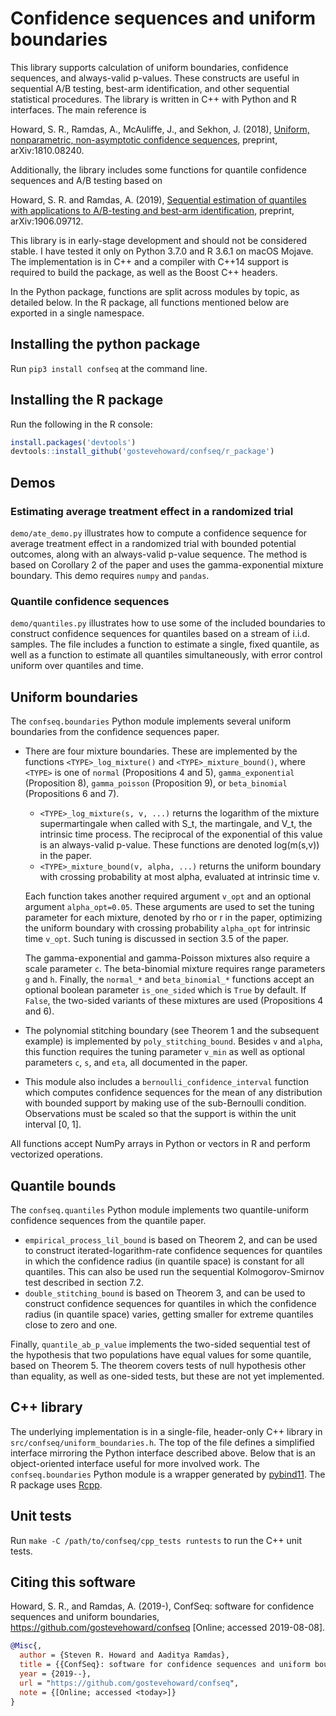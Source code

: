 # Confidence sequences and uniform boundaries

This library supports calculation of uniform boundaries, confidence sequences,
and always-valid p-values. These constructs are useful in sequential A/B
testing, best-arm identification, and other sequential statistical
procedures. The library is written in C++ with Python and R interfaces. The main
reference is

Howard, S. R., Ramdas, A., McAuliffe, J., and Sekhon, J. (2018), [Uniform,
nonparametric, non-asymptotic confidence
sequences](https://arxiv.org/abs/1810.08240), preprint, arXiv:1810.08240.

Additionally, the library includes some functions for quantile confidence
sequences and A/B testing based on

Howard, S. R. and Ramdas, A. (2019), [Sequential estimation of quantiles with
applications to A/B-testing and best-arm
identification](https://arxiv.org/abs/1906.09712), preprint, arXiv:1906.09712.

This library is in early-stage development and should not be considered
stable. I have tested it only on Python 3.7.0 and R 3.6.1 on macOS Mojave. The
implementation is in C++ and a compiler with C++14 support is required to build
the package, as well as the Boost C++ headers.

In the Python package, functions are split across modules by topic, as detailed
below. In the R package, all functions mentioned below are exported in a single
namespace.

## Installing the python package

Run `pip3 install confseq` at the command line.

## Installing the R package

Run the following in the R console:

```R
install.packages('devtools')
devtools::install_github('gostevehoward/confseq/r_package')
```

## Demos

### Estimating average treatment effect in a randomized trial

`demo/ate_demo.py` illustrates how to compute a confidence sequence for average
treatment effect in a randomized trial with bounded potential outcomes, along
with an always-valid p-value sequence. The method is based on Corollary 2 of the
paper and uses the gamma-exponential mixture boundary. This demo requires
`numpy` and `pandas`.

### Quantile confidence sequences

`demo/quantiles.py` illustrates how to use some of the included boundaries to
construct confidence sequences for quantiles based on a stream of
i.i.d. samples. The file includes a function to estimate a single, fixed
quantile, as well as a function to estimate all quantiles simultaneously, with
error control uniform over quantiles and time.

## Uniform boundaries

The `confseq.boundaries` Python module implements several uniform boundaries
from the confidence sequences paper.

* There are four mixture boundaries. These are implemented by the functions
  `<TYPE>_log_mixture()` and `<TYPE>_mixture_bound()`, where `<TYPE>` is one of
  `normal` (Propositions 4 and 5), `gamma_exponential` (Proposition 8),
  `gamma_poisson` (Proposition 9), or `beta_binomial` (Propositions 6 and 7).
    * `<TYPE>_log_mixture(s, v, ...)` returns the logarithm of the mixture
      supermartingale when called with S\_t, the martingale, and V\_t, the
      intrinsic time process. The reciprocal of the exponential of this value is
      an always-valid p-value. These functions are denoted log(m(s,v)) in the
      paper.
    * `<TYPE>_mixture_bound(v, alpha, ...)` returns the uniform boundary with
      crossing probability at most alpha, evaluated at intrinsic time v.

    Each function takes another required argument `v_opt` and an optional
    argument `alpha_opt=0.05`. These arguments are used to set the tuning
    parameter for each mixture, denoted by rho or r in the paper, optimizing the
    uniform boundary with crossing probability `alpha_opt` for intrinsic time
    `v_opt`. Such tuning is discussed in section 3.5 of the paper.

    The gamma-exponential and gamma-Poisson mixtures also require a scale
    parameter `c`. The beta-binomial mixture requires range parameters `g` and
    `h`. Finally, the `normal_*` and `beta_binomial_*` functions accept an
    optional boolean parameter `is_one_sided` which is `True` by default. If
    `False`, the two-sided variants of these mixtures are used (Propositions 4
    and 6).
* The polynomial stitching boundary (see Theorem 1 and the subsequent example)
  is implemented by `poly_stitching_bound`. Besides `v` and `alpha`, this
  function requires the tuning parameter `v_min` as well as optional parameters
  `c`, `s`, and `eta`, all documented in the paper.
* This module also includes a `bernoulli_confidence_interval` function which
  computes confidence sequences for the mean of any distribution with bounded
  support by making use of the sub-Bernoulli condition. Observations must be
  scaled so that the support is within the unit interval [0, 1].

All functions accept NumPy arrays in Python or vectors in R and perform
vectorized operations.

## Quantile bounds

The `confseq.quantiles` Python module implements two quantile-uniform confidence
sequences from the quantile paper.

* `empirical_process_lil_bound` is based on Theorem 2, and can be used to
  construct iterated-logarithm-rate confidence sequences for quantiles in which
  the confidence radius (in quantile space) is constant for all quantiles. This
  can also be used run the sequential Kolmogorov-Smirnov test described in
  section 7.2.
* `double_stitching_bound` is based on Theorem 3, and can be used to construct
  confidence sequences for quantiles in which the confidence radius (in quantile
  space) varies, getting smaller for extreme quantiles close to zero and one.

Finally, `quantile_ab_p_value` implements the two-sided sequential test of the
hypothesis that two populations have equal values for some quantile, based on
Theorem 5. The theorem covers tests of null hypothesis other than equality, as
well as one-sided tests, but these are not yet implemented.

## C++ library

The underlying implementation is in a single-file, header-only C++ library in
`src/confseq/uniform_boundaries.h`. The top of the file defines a simplified
interface mirroring the Python interface described above. Below that is an
object-oriented interface useful for more involved work. The
`confseq.boundaries` Python module is a wrapper generated by
[pybind11](https://github.com/pybind/pybind11). The R package uses
[Rcpp](http://www.rcpp.org).

## Unit tests

Run `make -C /path/to/confseq/cpp_tests runtests` to run the C++ unit tests.

## Citing this software

Howard, S. R., and Ramdas, A. (2019-), ConfSeq: software for confidence
sequences and uniform boundaries, https://github.com/gostevehoward/confseq
[Online; accessed 2019-08-08].

```bibtex
@Misc{,
  author = {Steven R. Howard and Aaditya Ramdas},
  title = {{ConfSeq}: software for confidence sequences and uniform boundaries},
  year = {2019--},
  url = "https://github.com/gostevehoward/confseq",
  note = {[Online; accessed <today>]}
}
```
